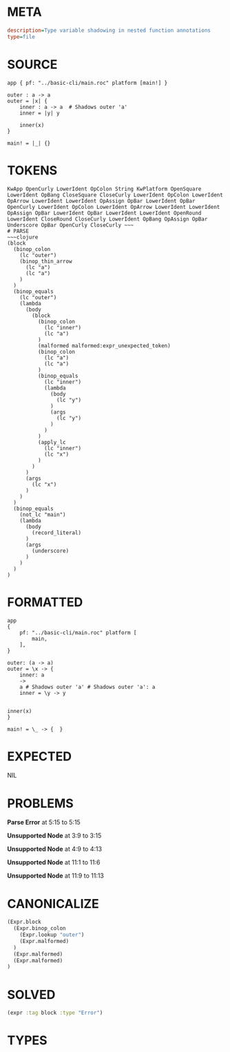 # META
~~~ini
description=Type variable shadowing in nested function annotations
type=file
~~~
# SOURCE
~~~roc
app { pf: "../basic-cli/main.roc" platform [main!] }

outer : a -> a
outer = |x| {
    inner : a -> a  # Shadows outer 'a'
    inner = |y| y

    inner(x)
}

main! = |_| {}
~~~
# TOKENS
~~~text
KwApp OpenCurly LowerIdent OpColon String KwPlatform OpenSquare LowerIdent OpBang CloseSquare CloseCurly LowerIdent OpColon LowerIdent OpArrow LowerIdent LowerIdent OpAssign OpBar LowerIdent OpBar OpenCurly LowerIdent OpColon LowerIdent OpArrow LowerIdent LowerIdent OpAssign OpBar LowerIdent OpBar LowerIdent LowerIdent OpenRound LowerIdent CloseRound CloseCurly LowerIdent OpBang OpAssign OpBar Underscore OpBar OpenCurly CloseCurly ~~~
# PARSE
~~~clojure
(block
  (binop_colon
    (lc "outer")
    (binop_thin_arrow
      (lc "a")
      (lc "a")
    )
  )
  (binop_equals
    (lc "outer")
    (lambda
      (body
        (block
          (binop_colon
            (lc "inner")
            (lc "a")
          )
          (malformed malformed:expr_unexpected_token)
          (binop_colon
            (lc "a")
            (lc "a")
          )
          (binop_equals
            (lc "inner")
            (lambda
              (body
                (lc "y")
              )
              (args
                (lc "y")
              )
            )
          )
          (apply_lc
            (lc "inner")
            (lc "x")
          )
        )
      )
      (args
        (lc "x")
      )
    )
  )
  (binop_equals
    (not_lc "main")
    (lambda
      (body
        (record_literal)
      )
      (args
        (underscore)
      )
    )
  )
)
~~~
# FORMATTED
~~~roc
app
{
	pf: "../basic-cli/main.roc" platform [
		main,
	],
}

outer: (a -> a)
outer = \x -> {
	inner: a
	->
	a # Shadows outer 'a' # Shadows outer 'a': a
	inner = \y -> y
	

inner(x)
}

main! = \_ -> {  }
~~~
# EXPECTED
NIL
# PROBLEMS
**Parse Error**
at 5:15 to 5:15

**Unsupported Node**
at 3:9 to 3:15

**Unsupported Node**
at 4:9 to 4:13

**Unsupported Node**
at 11:1 to 11:6

**Unsupported Node**
at 11:9 to 11:13

# CANONICALIZE
~~~clojure
(Expr.block
  (Expr.binop_colon
    (Expr.lookup "outer")
    (Expr.malformed)
  )
  (Expr.malformed)
  (Expr.malformed)
)
~~~
# SOLVED
~~~clojure
(expr :tag block :type "Error")
~~~
# TYPES
~~~roc
~~~
